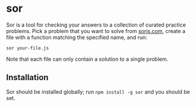 # sor

Sor is a tool for checking your answers to a collection of curated practice problems. Pick a problem that you want to solve from [sorjs.com](https://sorjs.com), create a file with a function matching the specified name, and run:

```
sor your-file.js
```

Note that each file can only contain a solution to a single problem.

## Installation

Sor should be installed globally; run `npm install -g sor` and you should be set.